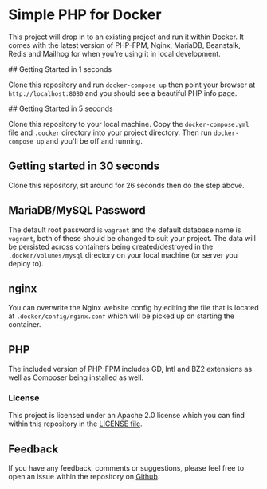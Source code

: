 # Simple PHP for Docker

This project will drop in to an existing project and run it within Docker. It
comes with the latest version of PHP-FPM, Nginx, MariaDB, Beanstalk, Redis and
Mailhog for when you're using it in local development.

## Getting Started in 1 seconds

Clone this repository and run `docker-compose up` then point your browser at `http://localhost:8080` and you should see a beautiful PHP info page.


## Getting Started in 5 seconds

Clone this repository to your local machine. Copy the `docker-compose.yml`
file and `.docker` directory into your project directory. Then run
`docker-compose up` and you'll be off and running.


## Getting started in 30 seconds

Clone this repository, sit around for 26 seconds then do the step above.


## MariaDB/MySQL Password

The default root password is `vagrant` and the default database name is `vagrant`,
both of these should be changed to suit your project. The data will be persisted
across containers being created/destroyed in the `.docker/volumes/mysql`
directory on your local machine (or server you deploy to).


## nginx

You can overwrite the Nginx website config by editing the file that is located at
`.docker/config/nginx.conf` which will be picked up on starting the container.


## PHP

The included version of PHP-FPM includes GD, Intl and BZ2 extensions as well as
Composer being installed as well.


### License

This project is licensed under an Apache 2.0 license which you can find within
this repository in the [LICENSE file](https://github.com/ssx/docker-simple-php/blob/master/LICENSE).

## Feedback

If you have any feedback, comments or suggestions, please feel free to open an
issue within the repository on [Github](https://github.com/ssx/docker-php-fpm).
